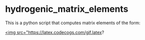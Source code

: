 # hydrogenic_matrix_elements
This is a python script that computes matrix elements of the form:

<a href="https://www.codecogs.com/eqnedit.php?latex=g(x)&space;=&space;\frac{x}{2}&space;&plus;&space;\Gamma(x)" target="_blank"><img src="https://latex.codecogs.com/gif.latex?
